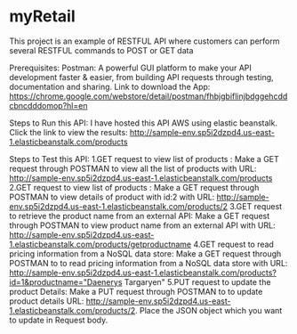# myRetail
This project is an example of RESTFUL API where customers can perform several RESTFUL commands to POST or GET data

Prerequisites:
Postman: A powerful GUI platform to make your API development faster & easier, from building API requests through testing, documentation and sharing.
Link to download the App: https://chrome.google.com/webstore/detail/postman/fhbjgbiflinjbdggehcddcbncdddomop?hl=en

Steps to Run this API:
I have hosted this API AWS using elastic beanstalk.
Click the link to view the results: http://sample-env.sp5i2dzpd4.us-east-1.elasticbeanstalk.com/products

Steps to Test this API:
1.GET request to view list of products : Make a GET request through POSTMAN to view all the list of products with URL: http://sample-env.sp5i2dzpd4.us-east-1.elasticbeanstalk.com/products
2.GET request to view list of products : Make a GET request through POSTMAN to view details of product with id:2 with URL: http://sample-env.sp5i2dzpd4.us-east-1.elasticbeanstalk.com/products/2
3.GET request to retrieve the product name from an external API: Make a GET request through POSTMAN to view product name from an external API with URL: http://sample-env.sp5i2dzpd4.us-east-1.elasticbeanstalk.com/products/getproductname
4.GET request to read pricing information from a NoSQL data store: Make a GET request through POSTMAN to to read pricing information from a NoSQL data store with URL: http://sample-env.sp5i2dzpd4.us-east-1.elasticbeanstalk.com/products?id=1&productname="Daenerys Targaryen"
5.PUT request to update the product Details: Make a PUT request through POSTMAN to to update product details URL: http://sample-env.sp5i2dzpd4.us-east-1.elasticbeanstalk.com/products/2. Place the JSON object which you want to update in Request body.
